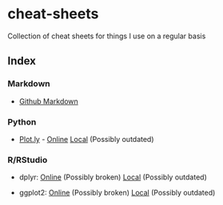 # cheat-sheets
Collection of cheat sheets for things I use on a regular basis

## Index

### Markdown
- [Github Markdown](https://guides.github.com/pdfs/markdown-cheatsheet-online.pdf)

### Python
- [Plot.ly](https://plot.ly/) -
[Online](https://plot.ly/)
[Local](https://github.com/elijahc/cheat-sheets/raw/master/Python/python_plotly_cheat_sheet.pdf) (Possibly outdated)

### R/RStudio
- dplyr: 
[Online](https://www.rstudio.com/wp-content/uploads/2015/02/data-wrangling-cheatsheet.pdf) (Possibly broken)
[Local]() (Possibly outdated)

- ggplot2: 
[Online](https://www.rstudio.com/wp-content/uploads/2015/03/ggplot2-cheatsheet.pdf) (Possibly broken)
[Local]() (Possibly outdated)
